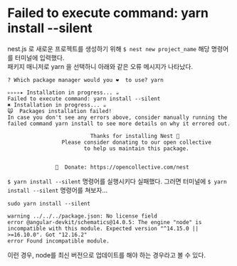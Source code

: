 # Failed to execute command: yarn install --silent

nest.js 로 새로운 프로젝트를 생성하기 위해 ```$ nest new project_name``` 해당 명령어를 터미널에 입력했다.<br>
패키지 매니저로 yarn 을 선택하니 아래와 같은 오류 메시지가 나타났다.

```shell
? Which package manager would you ❤️  to use? yarn

▹▹▹▹▸ Installation in progress... ☕
Failed to execute command: yarn install --silent
✖ Installation in progress... ☕
🙀  Packages installation failed!
In case you don't see any errors above, consider manually running the failed command yarn install to see more details on why it errored out.

                          Thanks for installing Nest 🙏
                 Please consider donating to our open collective
                        to help us maintain this package.


               🍷  Donate: https://opencollective.com/nest
```
```$ yarn install --silent``` 명령어를 실행시키다 실패했다. 그러면 터미널에 ```$ yarn install --silent``` 명령어를 쳐보자...

```shell
sudo yarn install --silent

warning ../../../package.json: No license field
error @angular-devkit/schematics@14.0.5: The engine "node" is incompatible with this module. Expected version "^14.15.0 || >=16.10.0". Got "12.16.2"
error Found incompatible module.
```
이런 경우, node를 최신 버전으로 업데이트를 해야 하는 경우라고 볼 수 있다.
